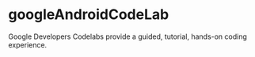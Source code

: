 # googleAndroidCodeLab
Google Developers Codelabs provide a guided, tutorial, hands-on coding experience.
